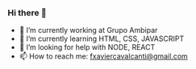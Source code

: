 ### Hi there 👋


- 🔭 I’m currently working at Grupo Ambipar
- 🌱 I’m currently learning HTML, CSS, JAVASCRIPT
- 🤔 I’m looking for help with NODE, REACT
- 📫 How to reach me: fxaviercavalcanti@gmail.com
